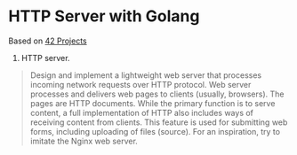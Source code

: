 # HTTP Server with Golang

Based on [42 Projects](http://42skills.com/)

1. HTTP server.
> Design and implement a lightweight web server that processes incoming network requests over HTTP protocol. Web server processes and delivers web pages to clients (usually, browsers). The pages are HTTP documents. While the primary function is to serve content, a full implementation of HTTP also includes ways of receiving content from clients. This feature is used for submitting web forms, including uploading of files (source). For an inspiration, try to imitate the Nginx web server.

